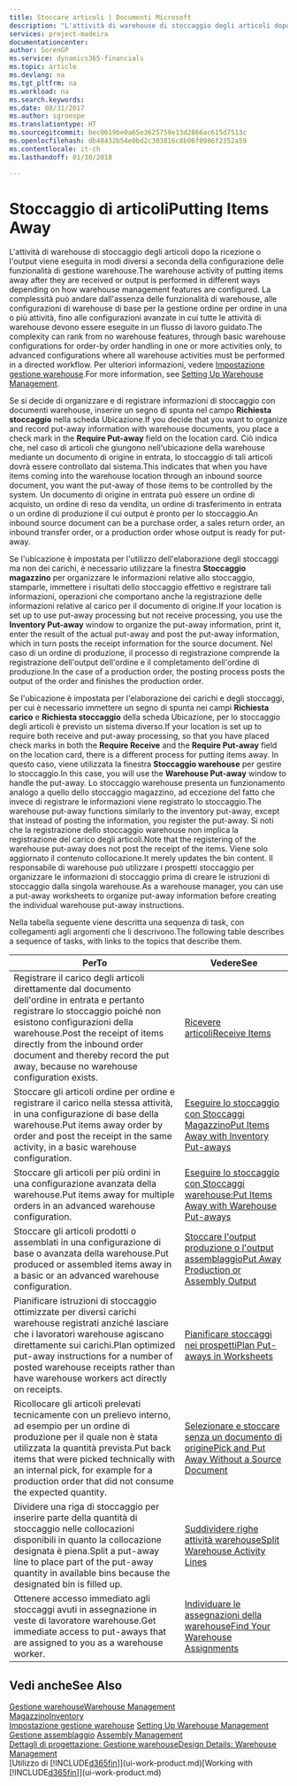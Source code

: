 ```yaml
---
title: Stoccare articoli | Documenti Microsoft
description: "L'attività di warehouse di stoccaggio degli articoli dopo la ricezione o l'output viene eseguita in modi diversi a seconda della configurazione delle funzionalità di gestione warehouse."
services: project-madeira
documentationcenter: 
author: SorenGP
ms.service: dynamics365-financials
ms.topic: article
ms.devlang: na
ms.tgt_pltfrm: na
ms.workload: na
ms.search.keywords: 
ms.date: 08/31/2017
ms.author: sgroespe
ms.translationtype: HT
ms.sourcegitcommit: bec0619be0a65e3625759e13d2866ac615d7513c
ms.openlocfilehash: db48432b54e0bd2c303816c8b06f0986f2352a59
ms.contentlocale: it-ch
ms.lasthandoff: 01/30/2018

---
```

# <a name="putting-items-away"></a><span data-ttu-id="c4c6e-103">Stoccaggio di articoli</span><span class="sxs-lookup"><span data-stu-id="c4c6e-103">Putting Items Away</span></span>
<span data-ttu-id="c4c6e-104">L'attività di warehouse di stoccaggio degli articoli dopo la ricezione o l'output viene eseguita in modi diversi a seconda della configurazione delle funzionalità di gestione warehouse.</span><span class="sxs-lookup"><span data-stu-id="c4c6e-104">The warehouse activity of putting items away after they are received or output is performed in different ways depending on how warehouse management features are configured.</span></span> <span data-ttu-id="c4c6e-105">La complessità può andare dall'assenza delle funzionalità di warehouse, alle configurazioni di warehouse di base per la gestione ordine per ordine in una o più attività, fino alle configurazioni avanzate in cui tutte le attività di warehouse devono essere eseguite in un flusso di lavoro guidato.</span><span class="sxs-lookup"><span data-stu-id="c4c6e-105">The complexity can rank from no warehouse features, through basic warehouse configurations for order-by order handling in one or more activities only, to advanced configurations where all warehouse activities must be performed in a directed workflow.</span></span> <span data-ttu-id="c4c6e-106">Per ulteriori informazioni, vedere [Impostazione gestione warehouse](warehouse-setup-warehouse.md).</span><span class="sxs-lookup"><span data-stu-id="c4c6e-106">For more information, see [Setting Up Warehouse Management](warehouse-setup-warehouse.md).</span></span>

<span data-ttu-id="c4c6e-107">Se si decide di organizzare e di registrare informazioni di stoccaggio con documenti warehouse, inserire un segno di spunta nel campo **Richiesta stoccaggio** nella scheda Ubicazione.</span><span class="sxs-lookup"><span data-stu-id="c4c6e-107">If you decide that you want to organize and record put-away information with warehouse documents, you place a check mark in the **Require Put-away** field on the location card.</span></span> <span data-ttu-id="c4c6e-108">Ciò indica che, nel caso di articoli che giungono nell'ubicazione della warehouse mediante un documento di origine in entrata, lo stoccaggio di tali articoli dovrà essere controllato dal sistema.</span><span class="sxs-lookup"><span data-stu-id="c4c6e-108">This indicates that when you have items coming into the warehouse location through an inbound source document, you want the put-away of those items to be controlled by the system.</span></span> <span data-ttu-id="c4c6e-109">Un documento di origine in entrata può essere un ordine di acquisto, un ordine di reso da vendita, un ordine di trasferimento in entrata o un ordine di produzione il cui output è pronto per lo stoccaggio.</span><span class="sxs-lookup"><span data-stu-id="c4c6e-109">An inbound source document can be a purchase order, a sales return order, an inbound transfer order, or a production order whose output is ready for put-away.</span></span>  

<span data-ttu-id="c4c6e-110">Se l'ubicazione è impostata per l'utilizzo dell'elaborazione degli stoccaggi ma non dei carichi, è necessario utilizzare la finestra **Stoccaggio magazzino** per organizzare le informazioni relative allo stoccaggio, stamparle, immettere i risultati dello stoccaggio effettivo e registrare tali informazioni, operazioni che comportano anche la registrazione delle informazioni relative al carico per il documento di origine.</span><span class="sxs-lookup"><span data-stu-id="c4c6e-110">If your location is set up to use put-away processing but not receive processing, you use the **Inventory Put-away** window to organize the put-away information, print it, enter the result of the actual put-away and post the put-away information, which in turn posts the receipt information for the source document.</span></span> <span data-ttu-id="c4c6e-111">Nel caso di un ordine di produzione, il processo di registrazione comprende la registrazione dell'output dell'ordine e il completamento dell'ordine di produzione.</span><span class="sxs-lookup"><span data-stu-id="c4c6e-111">In the case of a production order, the posting process posts the output of the order and finishes the production order.</span></span>

<span data-ttu-id="c4c6e-112">Se l'ubicazione è impostata per l'elaborazione dei carichi e degli stoccaggi, per cui è necessario immettere un segno di spunta nei campi **Richiesta carico** e **Richiesta stoccaggio** della scheda Ubicazione, per lo stoccaggio degli articoli è previsto un sistema diverso.</span><span class="sxs-lookup"><span data-stu-id="c4c6e-112">If your location is set up to require both receive and put-away processing, so that you have placed check marks in both the **Require Receive** and the **Require Put-away** field on the location card, there is a different process for putting items away.</span></span> <span data-ttu-id="c4c6e-113">In questo caso, viene utilizzata la finestra **Stoccaggio warehouse** per gestire lo stoccaggio.</span><span class="sxs-lookup"><span data-stu-id="c4c6e-113">In this case, you will use the **Warehouse Put-away** window to handle the put-away.</span></span> <span data-ttu-id="c4c6e-114">Lo stoccaggio warehouse presenta un funzionamento analogo a quello dello stoccaggio magazzino, ad eccezione del fatto che invece di registrare le informazioni viene registrato lo stoccaggio.</span><span class="sxs-lookup"><span data-stu-id="c4c6e-114">The warehouse put-away functions similarly to the inventory put-away, except that instead of posting the information, you register the put-away.</span></span> <span data-ttu-id="c4c6e-115">Si noti che la registrazione dello stoccaggio warehouse non implica la registrazione del carico degli articoli.</span><span class="sxs-lookup"><span data-stu-id="c4c6e-115">Note that the registering of the warehouse put-away does not post the receipt of the items.</span></span> <span data-ttu-id="c4c6e-116">Viene solo aggiornato il contenuto collocazione.</span><span class="sxs-lookup"><span data-stu-id="c4c6e-116">It merely updates the bin content.</span></span> <span data-ttu-id="c4c6e-117">Il responsabile di warehouse può utilizzare i prospetti stoccaggio per organizzare le informazioni di stoccaggio prima di creare le istruzioni di stoccaggio dalla singola warehouse.</span><span class="sxs-lookup"><span data-stu-id="c4c6e-117">As a warehouse manager, you can use a put-away worksheets to organize put-away information before creating the individual warehouse put-away instructions.</span></span>

<span data-ttu-id="c4c6e-118">Nella tabella seguente viene descritta una sequenza di task, con collegamenti agli argomenti che li descrivono.</span><span class="sxs-lookup"><span data-stu-id="c4c6e-118">The following table describes a sequence of tasks, with links to the topics that describe them.</span></span>   

|<span data-ttu-id="c4c6e-119">**Per**</span><span class="sxs-lookup"><span data-stu-id="c4c6e-119">**To**</span></span>|<span data-ttu-id="c4c6e-120">**Vedere**</span><span class="sxs-lookup"><span data-stu-id="c4c6e-120">**See**</span></span>|  
|------------|-------------|  
|<span data-ttu-id="c4c6e-121">Registrare il carico degli articoli direttamente dal documento dell'ordine in entrata e pertanto registrare lo stoccaggio poiché non esistono configurazioni della warehouse.</span><span class="sxs-lookup"><span data-stu-id="c4c6e-121">Post the receipt of items directly from the inbound order document and thereby record the put away, because no warehouse configuration exists.</span></span>|[<span data-ttu-id="c4c6e-122">Ricevere articoli</span><span class="sxs-lookup"><span data-stu-id="c4c6e-122">Receive Items</span></span>](warehouse-how-receive-items.md)|  
|<span data-ttu-id="c4c6e-123">Stoccare gli articoli ordine per ordine e registrare il carico nella stessa attività, in una configurazione di base della warehouse.</span><span class="sxs-lookup"><span data-stu-id="c4c6e-123">Put items away order by order and post the receipt in the same activity, in a basic warehouse configuration.</span></span>|[<span data-ttu-id="c4c6e-124">Eseguire lo stoccaggio con Stoccaggi Magazzino</span><span class="sxs-lookup"><span data-stu-id="c4c6e-124">Put Items Away with Inventory Put-aways</span></span>](warehouse-how-to-put-items-away-with-inventory-put-aways.md)|  
|<span data-ttu-id="c4c6e-125">Stoccare gli articoli per più ordini in una configurazione avanzata della warehouse.</span><span class="sxs-lookup"><span data-stu-id="c4c6e-125">Put items away for multiple orders in an advanced warehouse configuration.</span></span>|[<span data-ttu-id="c4c6e-126">Eseguire lo stoccaggio con Stoccaggi warehouse:</span><span class="sxs-lookup"><span data-stu-id="c4c6e-126">Put Items Away with Warehouse Put-aways</span></span>](warehouse-how-to-put-items-away-with-warehouse-put-aways.md)|  
|<span data-ttu-id="c4c6e-127">Stoccare gli articoli prodotti o assemblati in una configurazione di base o avanzata della warehouse.</span><span class="sxs-lookup"><span data-stu-id="c4c6e-127">Put produced or assembled items away in a basic or an advanced warehouse configuration.</span></span>|[<span data-ttu-id="c4c6e-128">Stoccare l'output produzione o l'output assemblaggio</span><span class="sxs-lookup"><span data-stu-id="c4c6e-128">Put Away Production or Assembly Output</span></span>](warehouse-how-to-put-away-production-output.md)|
|<span data-ttu-id="c4c6e-129">Pianificare istruzioni di stoccaggio ottimizzate per diversi carichi warehouse registrati anziché lasciare che i lavoratori warehouse agiscano direttamente sui carichi.</span><span class="sxs-lookup"><span data-stu-id="c4c6e-129">Plan optimized put-away instructions for a number of posted warehouse receipts rather than have warehouse workers act directly on receipts.</span></span>|[<span data-ttu-id="c4c6e-130">Pianificare stoccaggi nei prospetti</span><span class="sxs-lookup"><span data-stu-id="c4c6e-130">Plan Put-aways in Worksheets</span></span>](warehouse-how-to-plan-put-aways-in-worksheets.md)|  
|<span data-ttu-id="c4c6e-131">Ricollocare gli articoli prelevati tecnicamente con un prelievo interno, ad esempio per un ordine di produzione per il quale non è stata utilizzata la quantità prevista.</span><span class="sxs-lookup"><span data-stu-id="c4c6e-131">Put back items that were picked technically with an internal pick, for example for a production order that did not consume the expected quantity.</span></span>|[<span data-ttu-id="c4c6e-132">Selezionare e stoccare senza un documento di origine</span><span class="sxs-lookup"><span data-stu-id="c4c6e-132">Pick and Put Away Without a Source Document</span></span>](warehouse-how-to-create-put-aways-from-internal-put-aways.md)|
|<span data-ttu-id="c4c6e-133">Dividere una riga di stoccaggio per inserire parte della quantità di stoccaggio nelle collocazioni disponibili in quanto la collocazione designata è piena.</span><span class="sxs-lookup"><span data-stu-id="c4c6e-133">Split a put-away line to place part of the put-away quantity in available bins because the designated bin is filled up.</span></span>|[<span data-ttu-id="c4c6e-134">Suddividere righe attività warehouse</span><span class="sxs-lookup"><span data-stu-id="c4c6e-134">Split Warehouse Activity Lines</span></span>](warehouse-how-to-split-warehouse-activity-lines.md)|
|<span data-ttu-id="c4c6e-135">Ottenere accesso immediato agli stoccaggi avuti in assegnazione in veste di lavoratore warehouse.</span><span class="sxs-lookup"><span data-stu-id="c4c6e-135">Get immediate access to put-aways that are assigned to you as a warehouse worker.</span></span>|[<span data-ttu-id="c4c6e-136">Individuare le assegnazioni della warehouse</span><span class="sxs-lookup"><span data-stu-id="c4c6e-136">Find Your Warehouse Assignments</span></span>](warehouse-how-to-find-your-warehouse-assignments.md)|    

## <a name="see-also"></a><span data-ttu-id="c4c6e-137">Vedi anche</span><span class="sxs-lookup"><span data-stu-id="c4c6e-137">See Also</span></span>  
[<span data-ttu-id="c4c6e-138">Gestione warehouse</span><span class="sxs-lookup"><span data-stu-id="c4c6e-138">Warehouse Management</span></span>](warehouse-manage-warehouse.md)  
[<span data-ttu-id="c4c6e-139">Magazzino</span><span class="sxs-lookup"><span data-stu-id="c4c6e-139">Inventory</span></span>](inventory-manage-inventory.md)  
<span data-ttu-id="c4c6e-140">[Impostazione gestione warehouse](warehouse-setup-warehouse.md)   </span><span class="sxs-lookup"><span data-stu-id="c4c6e-140">[Setting Up Warehouse Management](warehouse-setup-warehouse.md)   </span></span>  
<span data-ttu-id="c4c6e-141">[Gestione assemblaggio](assembly-assemble-items.md)  </span><span class="sxs-lookup"><span data-stu-id="c4c6e-141">[Assembly Management](assembly-assemble-items.md)  </span></span>  
[<span data-ttu-id="c4c6e-142">Dettagli di progettazione: Gestione warehouse</span><span class="sxs-lookup"><span data-stu-id="c4c6e-142">Design Details: Warehouse Management</span></span>](design-details-warehouse-management.md)  
<span data-ttu-id="c4c6e-143">[Utilizzo di [!INCLUDE[d365fin](includes/d365fin_md.md)]](ui-work-product.md)</span><span class="sxs-lookup"><span data-stu-id="c4c6e-143">[Working with [!INCLUDE[d365fin](includes/d365fin_md.md)]](ui-work-product.md)</span></span>  

